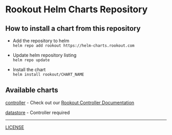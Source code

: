 # Rookout Helm Charts Repository

## How to install a chart from this repository

- Add the repository to helm  
`helm repo add rookout https://helm-charts.rookout.com`

- Update helm repository listing  
`helm repo update`

- Install the chart  
`helm install rookout/CHART_NAME`

## Available charts

[controller](https://github.com/rookout/helm-charts/tree/master/charts/controller) - Check out our [Rookout Controller Documentation](https://docs.rookout.com/docs/agent-setup.html)

[datastore](https://github.com/rookout/helm-charts/tree/master/charts/datastore) - Controller required

---------------------------------------------------------------

[LICENSE](https://github.com/rookout/helm-charts/blob/master/LICENSE)
